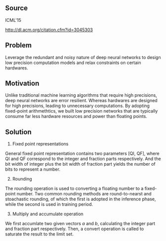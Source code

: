 ## Source

ICML'15

http://dl.acm.org/citation.cfm?id=3045303

## Problem

Leverage the redundant and noisy nature of deep neural networks to design low precision computation models and relax constraints on certain hardwares.

## Motivation

Unlike traditional machine learning algorithms that require high precisions, deep neural networks are error resilient. Whereas hardwares are designed for high precisions, leading to unnecessary computations. By adopting fixed-point arithmethtics, we built low precision networks that are typically consume far less hardware resources and power than floating points.

## Solution

1. Fixed point representations

General fixed point representation contains two parameters [QI, QF], where QI and QF correspond to the integer and fraction parts respectively. And the bit width of integer plus the bit width of fraction part yields the number of bits to represent a number.

2. Rounding

The rounding operation is used to converting a floating number to a fixed-point number. Two common rounding methods are round-to-nearst and stoachastic rounding, of which the first is adopted in the inference phase, while the second is used in training period.

3. Multiply and accumulate operation

We first accumlate two given vectors *a* and *b*, calculating the integer part and fraction part respectively. Then, a convert operation is called to saturate the result to the limit set.